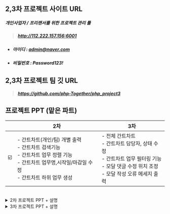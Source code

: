 
## 2,3차 프로젝트 사이트 URL
##### 개인사업자 / 프리랜서를 위한 프로젝트 관리 툴
> ##### http://112.222.157.156:6001
- ##### 아이디 : admin@naver.com
- ##### 비밀번호 : Password123!

## 2,3차 프로젝트 팀 깃 URL
> ##### https://github.com/php-Together/php_project3

## 프로젝트 PPT (맡은 파트)
|  | 2차 | 3차 |
| ------ | -- | -- |
| ☑️ | - 간트차트(개인/팀) 개별 출력<br>- 간트차트 검색기능<br>- 간트차트 업무 정렬 기능<br>- 간트차트 업무명,시작일/마감일 수정<br>- 간트차트 하위 업무 생성| - 전체 간트차트<br>- 간트차트 담당자, 상태 수정<br>- 간트차트 업무 필터링 기능<br>- 모달 댓글 수정 위치 조정<br>- 모달 작성 오류 메세지 출력 |

<br>

<details markdown="1">
<summary> 2차 프로젝트 PPT + 설명</summary>
  
![image](https://github.com/kktofu720/PHP-2nd-project/assets/142575027/c6b77422-c765-4974-987c-245c51e50695)
![image](https://github.com/kktofu720/PHP-2nd-project/assets/142575027/9994295b-c0a8-4e52-9ed8-f0eedae51778)
![image](https://github.com/kktofu720/PHP-2nd-project/assets/142575027/888d8e8d-0876-470d-b54f-e7420090f7cd)
![image](https://github.com/kktofu720/PHP-2nd-project/assets/142575027/1078d73f-8804-42cb-bfad-9c576b52f904)
![image](https://github.com/kktofu720/PHP-2nd-project/assets/142575027/e8d01832-9bb3-43c4-be0a-8999242e6870)
![image](https://github.com/kktofu720/PHP-2nd-project/assets/142575027/cd2e506f-b0be-4a4a-800e-748b82aec676)
![image](https://github.com/kktofu720/PHP-2nd-project/assets/142575027/553bb0ed-0ea0-413a-a511-52e5196eb5ac)
![image](https://github.com/kktofu720/PHP-2nd-project/assets/142575027/bc05e29c-14f1-497e-ad26-3102e316da42)
![image](https://github.com/kktofu720/PHP-2nd-project/assets/142575027/6a292dd0-c644-41fc-b014-e91303cd858e)
![image](https://github.com/kktofu720/PHP-2nd-project/assets/142575027/b76b7cd7-be91-431d-8181-31a6cb65331a)
![image](https://github.com/kktofu720/PHP-2nd-project/assets/142575027/33021c0d-8fd8-4d13-8942-0e405ef8af0c)
#### > 업무추가/더보기버튼 기능
##### - 우측 상단에 있는 업무추가 버튼을 누르면 작성모달을 통해 상위업무를 추가할 수 있습니다.
##### - 업무명 옆에 있는 더보기 버튼을 누르면 메뉴바가 뜨는데 상세모달을 띄울 수 있는 자세히보기 버튼과 <br>
##### 하위업무를 추가할 수 있는 버튼이 있습니다.
##### - 하위업무 추가 버튼을 누르면 해당 상위업무 바로 아래에 생기며 상위업무와 마찬가지로 수정이 바로 가능합니다.
##### - 상위업무에서 눌렀을 땐 자세히보기/하위업무추가 버튼이 뜨고 <br>
##### 하위업무에서 눌렀을 땐 하위업무를 추가할 수 없게 자세히보기 버튼만 뜹니다.
#### > 수정 기능
##### - 업무명과 시작일/마감일의 달력을 클릭 시 바로 수정을 할 수 있으며 차트도 변경됩니다.
##### - 담당자와 상태를 바로 수정할 수 있는 기능은 3차 때 추가될 예정입니다.
<br>

![image](https://github.com/kktofu720/PHP-2nd-project/assets/142575027/0ee1814d-9197-4ffd-881a-01969d7207ab)
#### > 새 업무 추가 문구 출력
##### - 새 프로젝트를 만들고 업무가 없는 상태에서 문구가 출력됩니다.
#### > 검색 기능
##### - 검색란에 업무명/담당자/상태를 검색할 수 있습니다.
##### - 입력한 키워드를 포함한 업무만 뜨게 됩니다.
#### > 정렬 기능
##### - 화살표 모양을 누르면 정렬을 할 수 있습니다.
##### - 한 번 누르면 오름차순, 두 번 누르면 내림차순, 세 번 누르면 정렬해제가 됩니다.
#### > 필터링 기능
##### - 필터링 기능은 3차 때 추가될 예정입니다.
<br>

![image](https://github.com/kktofu720/PHP-2nd-project/assets/142575027/e4e99797-bc49-4707-b6f6-df3452a45c61)
![image](https://github.com/kktofu720/PHP-2nd-project/assets/142575027/c0e049ef-e59d-4399-9283-09003869dedb)

</details>

<details markdown="1">
<summary>3차 프로젝트 PPT + 설명</summary>
  
![image](https://github.com/kktofu720/PHP-2nd-project/assets/142575027/455e18ff-0ae2-4939-92a1-d43bc377434b)
![image](https://github.com/kktofu720/PHP-2nd-project/assets/142575027/e738627a-e4a0-4a24-b1c2-53c820c71a1f)
![image](https://github.com/kktofu720/PHP-2nd-project/assets/142575027/700c8d89-919d-4c9c-bc08-46d03707cfdf)
![image](https://github.com/kktofu720/PHP-2nd-project/assets/142575027/58e0740a-6dc5-4fbf-a7a8-844608f89089)
![image](https://github.com/kktofu720/PHP-2nd-project/assets/142575027/7ffffca0-f072-4961-96d1-9ceff74fb390)
![image](https://github.com/kktofu720/PHP-2nd-project/assets/142575027/056cd001-31b5-4483-b046-8de32ee6820e)

#### > 저희가 만든 협업툴로 3차 프로젝트 이후 간트차트를 구현해 업무일정을 관리해 보았습니다.  

![image](https://github.com/kktofu720/PHP-2nd-project/assets/142575027/8e678031-60f2-48ea-a675-5c6a24a1f19e)
![image](https://github.com/kktofu720/PHP-2nd-project/assets/142575027/ee274030-27d1-4668-a644-69e22156b665)
![image](https://github.com/kktofu720/PHP-2nd-project/assets/142575027/904c2031-c457-4021-8706-89b6321c24c8)
![image](https://github.com/kktofu720/PHP-2nd-project/assets/142575027/c26c3725-aa6d-4e09-a8df-4c4229ca1763)
![image](https://github.com/kktofu720/PHP-2nd-project/assets/142575027/ac373e40-7dbc-4c4b-81a6-aee31b8f1fcf)
![image](https://github.com/kktofu720/PHP-2nd-project/assets/142575027/a40dce24-3061-4243-b7cb-f265a03eac81)
![image](https://github.com/kktofu720/PHP-2nd-project/assets/142575027/99fdf803-e3ed-4f9d-9750-7fe86de8b726)

#### > 업무추가/더보기버튼 기능
##### - 우측 상단에 있는 업무추가 버튼을 누르면 작성모달을 통해 상위업무를 추가할 수 있습니다.
##### - 업무명 옆에 있는 더보기 버튼을 누르면 메뉴바가 뜨는데 상세모달을 띄울 수 있는 자세히보기 버튼과 <br>
##### 하위업무를 추가할 수 있는 버튼이 있습니다.
##### - 하위업무 추가 버튼을 누르면 해당 상위업무 바로 아래에 생기며 상위업무와 마찬가지로 수정이 바로 가능합니다.
##### - 상위업무에서 눌렀을 땐 자세히보기/하위업무추가 버튼이 뜨고 <br>
##### 하위업무에서 눌렀을 땐 하위업무를 추가할 수 없게 자세히보기 버튼만 뜹니다.
#### > 수정 기능
##### - 업무명과 시작일/마감일의 달력을 클릭 시 바로 수정을 할 수 있으며 차트도 변경됩니다.
##### - 그래서 2,3차 합쳐 업무명/담당자/상태/시작일/마감일 모두 바로 수정할 수 있습니다.
<br>

![image](https://github.com/kktofu720/PHP-2nd-project/assets/142575027/9ba15e26-9944-4be5-ba5d-6290c66588d1)
#### > 정렬 기능
##### - 상단에 있는 정렬을 클릭하면 드롭박스가 뜹니다.
##### - 각각의 화살표 모양을 누르면 정렬을 할 수 있습니다.
##### - 한 번 누르면 오름차순, 두 번 누르면 내림차순, 세 번 누르면 정렬해제가 됩니다.

#### > 검색 기능
##### - 좌측 상단에 있는 검색란에 업무명을 검색할 수 있습니다.
##### - 입력한 키워드를 포함한 업무만 뜨게 됩니다.

#### > 새 업무 추가 문구 출력
##### - 새 프로젝트를 만들고 업무가 없는 상태에서 문구가 출력됩니다.
<br>

![image](https://github.com/kktofu720/PHP-2nd-project/assets/142575027/cec6349e-f7d3-4044-b510-eca5b36559c4)

#### > 수정 기능
##### - 담당자와 상태 칸을 누르면 드롭박스가 뜹니다.
##### - 안에 있는 값을 클릭하면 바뀌면서 바로 수정이 가능합니다.

#### > 업무명 자세히 보기
##### - 업무명이 너무 길어 다 안보일 때 마우스를 올리면 팝오버가 뜨며 한 눈에 볼 수 있게 했습니다. 
<br>

![image](https://github.com/kktofu720/PHP-2nd-project/assets/142575027/8cc4e573-c4b0-4dbc-91be-bf712bf8c86d)

#### > 필터링 기능
##### - 상단에 있는 필터를 클릭하면 드롭박스가 뜹니다.
##### - 상태/담당자/시작일/마감일을 각각 체크하면 체크한 값들만 포함된 업무만 필터링 됩니다.
<br>

![image](https://github.com/kktofu720/PHP-2nd-project/assets/142575027/635ce53e-e68f-46d6-8198-ee43e9a23921)

#### > 전체 간트차트 출력
##### - 프로젝트 별 간트차트를 모두 모아 한 번에 볼 수 있는 전체 간트차트입니다.
##### - 상세보기와 검색/필터/정렬만 가능하고 추가/수정/삭제는 불가능합니다.
<br>

![image](https://github.com/kktofu720/PHP-2nd-project/assets/142575027/93241863-5349-4d7e-a763-a0f4fb8b2920)

#### > 모달 댓글 수정 위치 조정
##### - 2차 프로젝트에서 받은 피드백을 반영했습니다.
##### - 모달창에서 댓글 수정위치를 아래의 댓글 등록 부분이 아닌<br>
##### 해당 댓글 위치에서 바로 수정이 가능하도록 조정하였습니다.

#### > 작성/수정 모달 글자 수 제한
##### - 제목 글자 수를 최대 100자, 내용 글자 수를 최대 500자로 제한하였습니다.
##### - 제목을 미입력 시, 제목/내용 글자 수 초과 시 각각 에러메세지를 뜨게 했습니다.
<br>

![image](https://github.com/kktofu720/PHP-2nd-project/assets/142575027/30cb6e27-b198-493f-8cf0-9845ae9a2881)
![image](https://github.com/kktofu720/PHP-2nd-project/assets/142575027/85fcfb58-2506-46aa-9914-6d993cc2c76e)


##### 3차 전체PPT 링크  
> ###### https://www.canva.com/design/DAF6ACiPu1I/SChjWl72RlBmxMNA_PejPA/view?utm_content=DAF6ACiPu1I&utm_campaign=designshare&utm_medium=link&utm_source=editor

</details>
